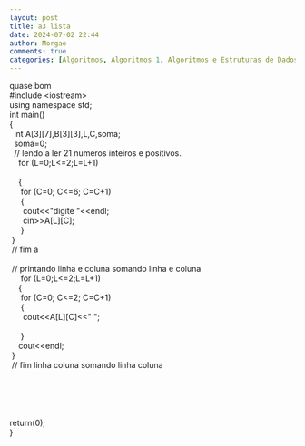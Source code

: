 ```yaml
---
layout: post
title: a3 lista
date: 2024-07-02 22:44
author: Morgao
comments: true
categories: [Algoritmos, Algoritmos 1, Algoritmos e Estruturas de Dados, beecrowd, Linguagem C, Programação]
---
```

quase bom<br />
#include &lt;iostream&gt;<br />
using namespace std;<br />
int main()<br />
{<br />
&nbsp; int A[3][7],B[3][3],L,C,soma;<br />
&nbsp; soma=0;<br />
&nbsp; // lendo a ler 21 numeros inteiros e positivos.<br />
&nbsp; &nbsp; for (L=0;L&lt;=2;L=L+1)<br />
&nbsp; <br />
&nbsp; &nbsp; {<br />
&nbsp; &nbsp; &nbsp;for (C=0; C&lt;=6; C=C+1)<br />
&nbsp; &nbsp; &nbsp;{<br />
&nbsp; &nbsp; &nbsp; cout&lt;&lt;"digite "&lt;&lt;endl;<br />
&nbsp; &nbsp; &nbsp; cin&gt;&gt;A[L][C];<br />
&nbsp; &nbsp; &nbsp;}<br />
&nbsp;}<br />
&nbsp;// fim a<br />
<br />
&nbsp;// printando linha e coluna somando linha e coluna<br />
&nbsp; &nbsp; &nbsp;for (L=0;L&lt;=2;L=L+1)<br />
&nbsp; &nbsp; {<br />
&nbsp; &nbsp; &nbsp;for (C=0; C&lt;=2; C=C+1)<br />
&nbsp; &nbsp; &nbsp;{<br />
&nbsp; &nbsp; &nbsp; cout&lt;&lt;A[L][C]&lt;&lt;" ";<br />
&nbsp;<br />
&nbsp; &nbsp; &nbsp;}<br />
&nbsp; &nbsp; cout&lt;&lt;endl;<br />
&nbsp;}<br />
&nbsp;// fim linha coluna somando linha coluna<br />
<br />
<br />
<br />
<br />
<br />
return(0);<br />
}<br />
<div>
<br /></div>

